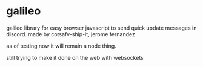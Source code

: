 # galileo
galileo library for easy browser javascript to send quick update messages in discord.
made by cotsafv-ship-it, jerome fernandez



as of testing now it will remain a node thing.

still trying to make it done on the web with websockets

